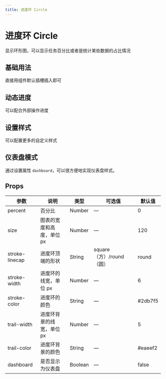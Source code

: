 ```yaml
---
title: 进度环 Circle
---
```


<b-back-top></b-back-top>

# 进度环 Circle

显示环形图，可以显示任务百分比或者是统计某些数据的占比情况

## 基础用法

直接用组件默认插槽插入即可

<preview path="./demo/Circle/Basic.vue"></preview>

## 动态进度

可以配合外部操作进度

<preview path="./demo/Circle/Progress.vue"></preview>

## 设置样式

可以配置更多的自定义样式

<preview path="./demo/Circle/Style.vue"></preview>

## 仪表盘模式

通过设置属性 `dashboard`，可以很方便地实现仪表盘样式。

<preview path="./demo/Circle/Dashboard.vue"></preview>

## Props

| 参数           | 说明                      | 类型    | 可选值                   | 默认值  |
| -------------- | ------------------------- | ------- | ------------------------ | ------- |
| percent        | 百分比                    | Number  | —                        | 0       |
| size           | 图表的宽度和高度，单位 px | Number  | —                        | 120     |
| stroke-linecap | 进度环顶端的形状          | String  | square（方）/round（圆） | round   |
| stroke-width   | 进度环的线宽，单位 px     | Number  | —                        | 6       |
| stroke-color   | 进度环的颜色              | String  | —                        | #2db7f5 |
| trail-width    | 进度环背景的线宽，单位 px | Number  | —                        | 5       |
| trail-color    | 进度环背景的颜色          | String  | —                        | #eaeef2 |
| dashboard      | 是否显示为仪表盘          | Boolean | —                        | false   |
